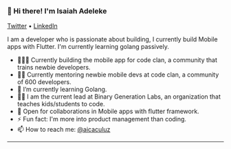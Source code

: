 <h3>👋 Hi there! I'm Isaiah Adeleke</h3>
<p>
  <a href="https://twitter.com/aicaculuz">Twitter</a>  •
  <a href="https://www.linkedin.com/in/isaiahadeleke/">LinkedIn</a>
</p>

I am a developer who is passionate about building, I currently build Mobile apps with Flutter. I'm currently learning golang passively.
- 👨🏽‍💻 Currently building the mobile app for code clan, a community that trains newbie developers.
- 👨🏽‍ Currently mentoring newbie mobile devs at code clan, a community of 600 developers.
- 🌱 I’m currently learning Golang.
- 👨🏽‍ I am the current lead at Binary Generation Labs, an organization that teaches kids/students to code.
- 🤝 Open for collaborations in Mobile apps with flutter framework.
- ⚡ Fun fact: I'm more into product management than coding.
- 📫 How to reach me: [@aicaculuz](https://twitter.com/aicaculuz)
---


